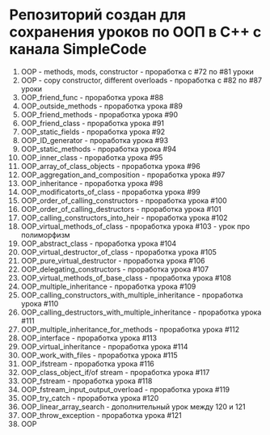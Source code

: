 # Репозиторий создан для сохранения уроков по ООП в С++ с канала SimpleCode
1. OOP - methods, mods, constructor - проработка с #72 по #81 уроки
2. OOP - copy constructor, different overloads - проработка с #82 по #87 уроки
3. OOP_friend_func - проработка урока #88 
4. OOP_outside_methods - проработка урока #89
5. OOP_friend_methods - проработка урока #90
6. OOP_friend_class - проработка урока #91
7. OOP_static_fields - проработка урока #92
8. OOP_ID_generator - проработка урока #93
9. OOP_static_methods - проработка урока #94
10. OOP_inner_class - проработка урока #95
11. OOP_array_of_class_objects - проработка урока #96
12. OOP_aggregation_and_composition - проработка урока #97
13. OOP_inheritance - проработка урока #98
14. OOP_modificatorts_of_class - проработка урока #99 
15. OOP_order_of_calling_constructors - проработка урока #100
16. OOP_order_of_calling_destructors - проработка урока #101
17. OOP_calling_constructors_into_heir - проработка урока #102
18. OOP_virtual_methods_of_class - проработка урока #103 - урок про полиморфизм 
19. OOP_abstract_class - проработка урока #104
20. OOP_virtual_destructor_of_class - проработка урока #105
21. OOP_pure_virtual_destructor - проработка урока #106
22. OOP_delegating_constructors - проработка урока #107
23. OOP_virtual_methods_of_base_class - проработка урока #108
24. OOP_multiple_inheritance - проработка урока #109
25. OOP_calling_constructors_with_multiple_inheritance - проработка урока #110
26. OOP_calling_destructors_with_multiple_inheritance - проработка урока #111
27. OOP_multiple_inheritance_for_methods - проработка урока #112
28. OOP_interface - проработка урока #113
29. OOP_virtual_inheritance - проработка урока #114
30. OOP_work_with_files - проработка урока #115
31. OOP_ifstream - проработка урока #116
32. OOP_class_object_if/of stream - проработка урока #117
33. OOP_fstream - проработка урока #118
34. OOP_fstream_input_output_overload - проработка урока #119
35. OOP_try_catch - проработка урока #120
36. OOP_linear_array_search - дополнительный урок между 120 и 121
37. OOP_throw_exception - проработка урока #121
38. OOP
